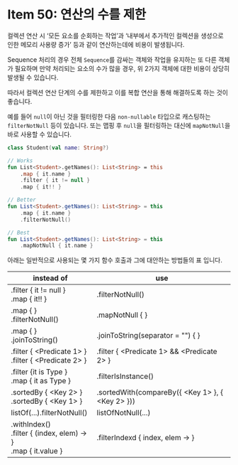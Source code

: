 # Item 50: 연산의 수를 제한

컬렉션 연산 시 ‘모든 요소를 순회하는 작업’과 ‘내부에서 추가적인 컬렉션을 생성으로 인한 메모리 사용량 증가’ 등과 같이 연산하는데에 비용이 발생됩니다.

Sequence 처리의 경우 전체 `Sequence`를 감싸는 객체와 작업을 유지하는 또 다른 객체가 필요하며 만약 처리되는 요소의 수가 많을 경우, 위 2가지 객체에 대한 비용이 상당히 발생될 수 있습니다.

따라서 컬렉션 연산 단계의 수를 제한하고 이를 복합 연산을 통해 해결하도록 하는 것이 좋습니다.

예를 들어 `null`이 아닌 것을 필터링한 다음 `non-nullable` 타입으로 캐스팅하는 `filterNotNull` 등이 있습니다.
또는 맵핑 후 `null`을 필터링하는 대신에 `mapNotNull`을 바로 사용할 수 있습니다.

```kotlin
class Student(val name: String?)

// Works
fun List<Student>.getNames(): List<String> = this
    .map { it.name }
    .filter { it != null }
    .map { it!! }

// Better
fun List<Student>.getNames(): List<String> = this
    .map { it.name }
    .filterNotNull()

// Best
fun List<Student>.getNames(): List<String> = this
    .mapNotNull { it.name }
```

아래는 일반적으로 사용되는 몇 가지 함수 호출과 그에 대안하는 방법들의 표 입니다.

| instead of                                                                                      | use                                                      |
|-------------------------------------------------------------------------------------------------|----------------------------------------------------------|
| .filter { it != null } <br/> .map { it!! }                                                      | .filterNotNull()                                         |
| .map { <Transformation> } <br/> .filterNotNull()                                                | .mapNotNull { <Transformation> }                         |
| .map { <Transformation> } <br/> .joinToString()                                                 | .joinToString(separator = "") { <Transformation> }       |
| .filter { <Predicate 1> } <br/> .filter { <Predicate 2> }                                       | .filter { <Predicate 1> && <Predicate 2> }               |
| .filter {it is Type } <br/> .map { it as Type }                                                 | .filterIsInstance<Type>()                                |
| .sortedBy { <Key 2> } <br/> .sortedBy { <Key 1> }                                               | .sortedWith(compareBy({ <Key 1> }, { <Key 2> }))         |
| listOf(...).filterNotNull()                                                                     | listOfNotNull(...)                                       |
| .withIndex() <br/> .filter { (index, elem) -> <Predicate using index> } <br/> .map { it.value } | .filterIndexd { index, elem -> <Predicate using index> } |